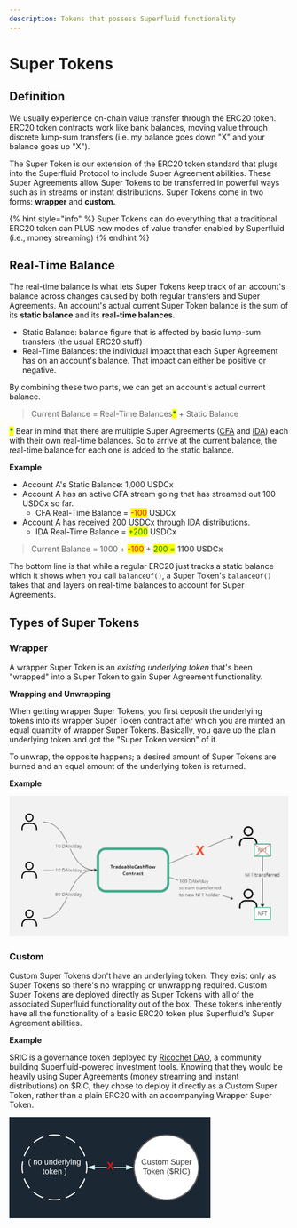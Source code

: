 ```yaml
---
description: Tokens that possess Superfluid functionality
---
```


# Super Tokens

## Definition

We usually experience on-chain value transfer through the ERC20 token. ERC20 token contracts work like bank balances, moving value through discrete lump-sum transfers (i.e. my balance goes down "X" and your balance goes up "X").

The Super Token is our extension of the ERC20 token standard that plugs into the Superfluid Protocol to include Super Agreement abilities. These Super Agreements allow Super Tokens to be transferred in powerful ways such as in streams or instant distributions. Super Tokens come in two forms: **wrapper** and **custom.**

{% hint style="info" %}
Super Tokens can do everything that a traditional ERC20 token can PLUS new modes of value transfer enabled by Superfluid (i.e., money streaming)
{% endhint %}

## **Real-Time Balance**

The real-time balance is what lets Super Tokens keep track of an account's balance across changes caused by both regular transfers and Super Agreements. An account's actual current Super Token balance is the sum of its **static balance** and its **real-time balances**.&#x20;

* Static Balance: balance figure that is affected by basic lump-sum transfers (the usual ERC20 stuff)
* Real-Time Balances: the individual impact that each Super Agreement has on an account's balance. That impact can either be positive or negative.

By combining these two parts, we can get an account's actual current balance.

> Current Balance = Real-Time Balances<mark style="color:green;">**\***</mark> + Static Balance

<mark style="color:green;">**\***</mark> Bear in mind that there are multiple Super Agreements ([CFA](https://docs.superfluid.finance/superfluid/protocol-overview/in-depth-overview/super-agreements/constant-flow-agreement-cfa) and [IDA](https://docs.superfluid.finance/superfluid/protocol-overview/in-depth-overview/super-agreements/instant-distribution-agreement-ida)) each with their own real-time balances. So to arrive at the current balance, the real-time balance for each one is added to the static balance.&#x20;

**Example**&#x20;

* Account A's Static Balance: 1,000 USDCx
* Account A has an active CFA stream going that has streamed out 100 USDCx so far.
  * CFA Real-Time Balance = <mark style="color:red;">-100</mark> USDCx
* Account A has received 200 USDCx through IDA distributions.
  * IDA Real-Time Balance = <mark style="color:green;">+200</mark> USDCx

> Current Balance = 1000 + <mark style="color:red;">-100</mark> + <mark style="color:green;">200 =</mark> **1100 USDCx**

The bottom line is that while a regular ERC20 just tracks a static balance which it shows when you call `balanceOf()`, a Super Token's `balanceOf()` takes that and layers on real-time balances to account for Super Agreements.

## Types of Super Tokens

### **Wrapper**

A wrapper Super Token is an _existing underlying token_ that's been "wrapped" into a Super Token to gain Super Agreement functionality.

**Wrapping and Unwrapping**

When getting wrapper Super Tokens, you first deposit the underlying tokens into its wrapper Super Token contract after which you are minted an equal quantity of wrapper Super Tokens. Basically, you gave up the plain underlying token and got the "Super Token version" of it.&#x20;

To unwrap, the opposite happens; a desired amount of Super Tokens are burned and an equal amount of the underlying token is returned.

**Example**

![](<../../.gitbook/assets/image (40).png>)

### Custom

Custom Super Tokens don't have an underlying token. They exist only as Super Tokens so there's no wrapping or unwrapping required. Custom Super Tokens are deployed directly as Super Tokens with all of the associated Superfluid functionality out of the box. These tokens inherently have all the functionality of a basic ERC20 token plus Superfluid's Super Agreement abilities.

**Example**

$RIC is a governance token deployed by [Ricochet DAO](https://ricochet.exchange/), a community building Superfluid-powered investment tools. Knowing that they would be heavily using Super Agreements (money streaming and instant distributions) on $RIC, they chose to deploy it directly as a Custom Super Token, rather than a plain ERC20 with an accompanying Wrapper Super Token.

![](<../../.gitbook/assets/image (31) (2).png>)
